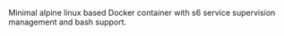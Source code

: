 Minimal alpine linux based Docker container with s6 service supervision management and bash support.
